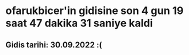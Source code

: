 # ofarukbicer'in gidisine son 4 gun 19 saat 47 dakika 31 saniye kaldi

## Gidis tarihi: 30.09.2022 :(